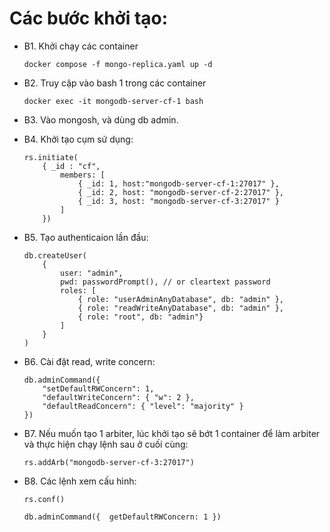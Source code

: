 # Các bước khởi tạo:

- B1. Khởi chạy các container  
    ```
    docker compose -f mongo-replica.yaml up -d
    ```
- B2. Truy cập vào bash 1 trong các container  
    ```
    docker exec -it mongodb-server-cf-1 bash
    ```
- B3. Vào mongosh, và dùng db admin.
- B4. Khởi tạo cụm sử dụng:  
    ```
    rs.initiate( 
        { _id : "cf",
            members: [ 
                { _id: 1, host:"mongodb-server-cf-1:27017" },
                { _id: 2, host: "mongodb-server-cf-2:27017" },
                { _id: 3, host: "mongodb-server-cf-3:27017" } 
            ] 
        })
    ```
- B5. Tạo authenticaion lần đầu:
    ```
    db.createUser(
        {
            user: "admin",
            pwd: passwordPrompt(), // or cleartext password
            roles: [
                { role: "userAdminAnyDatabase", db: "admin" },
                { role: "readWriteAnyDatabase", db: "admin" },
                { role: "root", db: "admin"}
            ]
        }
    )
    ```

- B6. Cài đặt read, write concern: 
    ```
    db.adminCommand({ 
        "setDefaultRWConcern": 1,
        "defaultWriteConcern": { "w": 2 },
        "defaultReadConcern": { "level": "majority" } 
    })
    ```    
- B7. Nếu muốn tạo 1 arbiter, lúc khởi tạo sẽ bớt 1 container để làm arbiter và thực hiện chạy lệnh sau ở cuối cùng:
    ```
    rs.addArb("mongodb-server-cf-3:27017")
    ```
- B8. Các lệnh xem cấu hình:
    ```
    rs.conf()
    ```
    ```
    db.adminCommand({  getDefaultRWConcern: 1 })
    ```